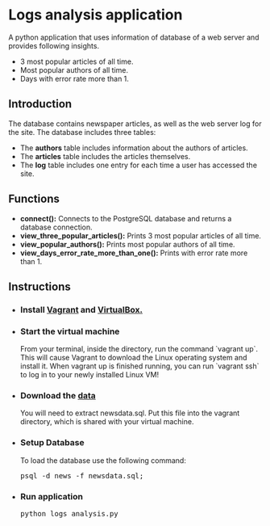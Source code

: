 # Logs analysis application
A python application that uses information of database of a web server and provides following insights.
* 3 most popular articles of all time.
* Most popular authors of all time.
* Days with error rate more than 1.

## Introduction
The database contains newspaper articles, as well as the web server log for the site. The database includes three tables:
* The **authors** table includes information about the authors of articles.
* The **articles** table includes the articles themselves.
* The **log** table includes one entry for each time a user has accessed the site.

## Functions
* **connect():** Connects to the PostgreSQL database and returns a database connection.
* **view_three_popular_articles():** Prints 3 most popular articles of all time.
* **view_popular_authors():** Prints most popular authors of all time.
* **view_days_error_rate_more_than_one():** Prints with error rate more than 1.


## Instructions
* <h3>Install <a href="https://www.vagrantup.com/">Vagrant</a> and <a href="https://www.virtualbox.org/wiki/Downloads">VirtualBox.</a></h3>
* <h3>Start the virtual machine</h3>
  From your terminal, inside the directory, run the command `vagrant up`. This will cause Vagrant to download the Linux operating system and install it.
  When vagrant up is finished running, you can run `vagrant ssh` to log in to your newly installed Linux VM!
* <h3>Download the <a href="https://d17h27t6h515a5.cloudfront.net/topher/2016/August/57b5f748_newsdata/newsdata.zip">data</a></h3>
  You will need to extract newsdata.sql. Put this file into the vagrant directory, which is shared with your virtual machine.
* <h3>Setup Database</h3>
  To load the database use the following command:
  <pre>psql -d news -f newsdata.sql;</pre>
* <h3>Run application</h3>
  <pre>python logs_analysis.py</pre>


